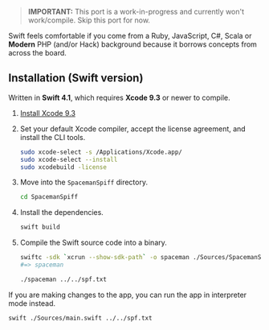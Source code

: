> **IMPORTANT:** This port is a work-in-progress and currently won't work/compile. Skip this port for now.

Swift feels comfortable if you come from a Ruby, JavaScript, C#, Scala  or **Modern** PHP (and/or Hack) background because it borrows concepts from  across the board.

## Installation (Swift version)

Written in **Swift 4.1**, which requires **Xcode 9.3** or newer to compile.

1. [Install Xcode 9.3](https://developer.apple.com/xcode/downloads/)

1. Set your default Xcode compiler, accept the license agreement, and install the CLI tools.

   ```bash
   sudo xcode-select -s /Applications/Xcode.app/
   sudo xcode-select --install
   sudo xcodebuild -license
   ```

1. Move into the `SpacemanSpiff` directory.

   ```bash
   cd SpacemanSpiff
   ```

1. Install the dependencies.

   ```bash
   swift build
   ```

1. Compile the Swift source code into a binary.

   ```bash
   swiftc -sdk `xcrun --show-sdk-path` -o spaceman ./Sources/SpacemanSpiff/main.swift
   #=> spaceman

   ./spaceman ../../spf.txt
   ```

If you are making changes to the app, you can run the app in interpreter mode instead.

```bash
swift ./Sources/main.swift ../../spf.txt
```
